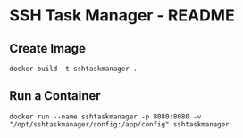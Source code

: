 # SSH Task Manager - README #

## Create Image ##

`docker build -t sshtaskmanager .`

## Run a Container ##

`docker run --name sshtaskmanager -p 8080:8080 -v "/opt/sshtaskmanager/config:/app/config" sshtaskmanager`
